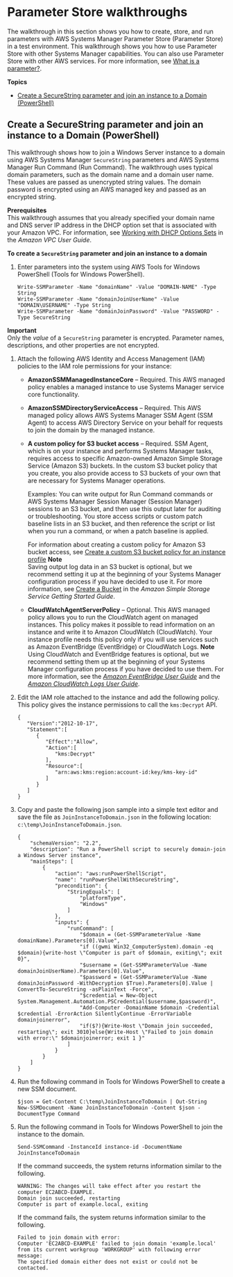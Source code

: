 # Parameter Store walkthroughs<a name="sysman-paramstore-walk"></a>

The walkthrough in this section shows you how to create, store, and run parameters with AWS Systems Manager Parameter Store \(Parameter Store\) in a test environment\. This walkthrough shows you how to use Parameter Store with other Systems Manager capabilities\. You can also use Parameter Store with other AWS services\. For more information, see [What is a parameter?](systems-manager-parameter-store.md#what-is-a-parameter)\.

**Topics**
+ [Create a SecureString parameter and join an instance to a Domain \(PowerShell\)](#sysman-param-securestring-walkthrough)

## Create a SecureString parameter and join an instance to a Domain \(PowerShell\)<a name="sysman-param-securestring-walkthrough"></a>

This walkthrough shows how to join a Windows Server instance to a domain using AWS Systems Manager `SecureString` parameters and AWS Systems Manager Run Command \(Run Command\)\. The walkthrough uses typical domain parameters, such as the domain name and a domain user name\. These values are passed as unencrypted string values\. The domain password is encrypted using an AWS managed key and passed as an encrypted string\. 

**Prerequisites**  
This walkthrough assumes that you already specified your domain name and DNS server IP address in the DHCP option set that is associated with your Amazon VPC\. For information, see [Working with DHCP Options Sets](https://docs.aws.amazon.com/vpc/latest/userguide/VPC_DHCP_Options.html#DHCPOptionSet) in the *Amazon VPC User Guide*\.

**To create a `SecureString` parameter and join an instance to a domain**

1. Enter parameters into the system using AWS Tools for Windows PowerShell \(Tools for Windows PowerShell\)\.

   ```
   Write-SSMParameter -Name "domainName" -Value "DOMAIN-NAME" -Type String
   Write-SSMParameter -Name "domainJoinUserName" -Value "DOMAIN\USERNAME" -Type String
   Write-SSMParameter -Name "domainJoinPassword" -Value "PASSWORD" -Type SecureString
   ```
**Important**  
Only the *value* of a `SecureString` parameter is encrypted\. Parameter names, descriptions, and other properties are not encrypted\.

1. Attach the following AWS Identity and Access Management \(IAM\) policies to the IAM role permissions for your instance: 
   + **AmazonSSMManagedInstanceCore** – Required\. This AWS managed policy enables a managed instance to use Systems Manager service core functionality\.
   + **AmazonSSMDirectoryServiceAccess** – Required\. This AWS managed policy allows AWS Systems Manager SSM Agent \(SSM Agent\) to access AWS Directory Service on your behalf for requests to join the domain by the managed instance\.
   + **A custom policy for S3 bucket access** – Required\. SSM Agent, which is on your instance and performs Systems Manager tasks, requires access to specific Amazon\-owned Amazon Simple Storage Service \(Amazon S3\) buckets\. In the custom S3 bucket policy that you create, you also provide access to S3 buckets of your own that are necessary for Systems Manager operations\. 

     Examples: You can write output for Run Command commands or AWS Systems Manager Session Manager \(Session Manager\) sessions to an S3 bucket, and then use this output later for auditing or troubleshooting\. You store access scripts or custom patch baseline lists in an S3 bucket, and then reference the script or list when you run a command, or when a patch baseline is applied\.

     For information about creating a custom policy for Amazon S3 bucket access, see [Create a custom S3 bucket policy for an instance profile](setup-instance-profile.md#instance-profile-custom-s3-policy)
**Note**  
Saving output log data in an S3 bucket is optional, but we recommend setting it up at the beginning of your Systems Manager configuration process if you have decided to use it\. For more information, see [Create a Bucket](https://docs.aws.amazon.com/AmazonS3/latest/gsg/CreatingABucket.html) in the *Amazon Simple Storage Service Getting Started Guide*\.
   + **CloudWatchAgentServerPolicy** – Optional\. This AWS managed policy allows you to run the CloudWatch agent on managed instances\. This policy makes it possible to read information on an instance and write it to Amazon CloudWatch \(CloudWatch\)\. Your instance profile needs this policy only if you will use services such as Amazon EventBridge \(EventBridge\) or CloudWatch Logs\.
**Note**  
Using CloudWatch and EventBridge features is optional, but we recommend setting them up at the beginning of your Systems Manager configuration process if you have decided to use them\. For more information, see the *[Amazon EventBridge User Guide](https://docs.aws.amazon.com/eventbridge/latest/userguide/)* and the *[Amazon CloudWatch Logs User Guide](https://docs.aws.amazon.com/AmazonCloudWatch/latest/logs/)*\.

1. Edit the IAM role attached to the instance and add the following policy\. This policy gives the instance permissions to call the `kms:Decrypt` API\. 

   ```
   {
      "Version":"2012-10-17",
      "Statement":[
         {
            "Effect":"Allow",
            "Action":[
               "kms:Decrypt"
            ],
            "Resource":[
               "arn:aws:kms:region:account-id:key/kms-key-id"
            ]
         }
      ]
   }
   ```

1. Copy and paste the following json sample into a simple text editor and save the file as `JoinInstanceToDomain.json` in the following location: `c:\temp\JoinInstanceToDomain.json`\.

   ```
   {
       "schemaVersion": "2.2",
       "description": "Run a PowerShell script to securely domain-join a Windows Server instance",
       "mainSteps": [
           {
               "action": "aws:runPowerShellScript",
               "name": "runPowerShellWithSecureString",
               "precondition": {
                   "StringEquals": [
                       "platformType",
                       "Windows"
                   ]
               },
               "inputs": {
                   "runCommand": [
                       "$domain = (Get-SSMParameterValue -Name domainName).Parameters[0].Value",
                       "if ((gwmi Win32_ComputerSystem).domain -eq $domain){write-host \"Computer is part of $domain, exiting\"; exit 0}",
                       "$username = (Get-SSMParameterValue -Name domainJoinUserName).Parameters[0].Value",
                       "$password = (Get-SSMParameterValue -Name domainJoinPassword -WithDecryption $True).Parameters[0].Value | ConvertTo-SecureString -asPlainText -Force",
                       "$credential = New-Object System.Management.Automation.PSCredential($username,$password)",
                       "Add-Computer -DomainName $domain -Credential $credential -ErrorAction SilentlyContinue -ErrorVariable domainjoinerror",
                       "if($?){Write-Host \"Domain join succeeded, restarting\"; exit 3010}else{Write-Host \"Failed to join domain with error:\" $domainjoinerror; exit 1 }"
                   ]
               }
           }
       ]
   }
   ```

1. Run the following command in Tools for Windows PowerShell to create a new SSM document\.

   ```
   $json = Get-Content C:\temp\JoinInstanceToDomain | Out-String
   New-SSMDocument -Name JoinInstanceToDomain -Content $json -DocumentType Command
   ```

1. Run the following command in Tools for Windows PowerShell to join the instance to the domain\.

   ```
   Send-SSMCommand -InstanceId instance-id -DocumentName JoinInstanceToDomain 
   ```

   If the command succeeds, the system returns information similar to the following\. 

   ```
   WARNING: The changes will take effect after you restart the computer EC2ABCD-EXAMPLE.
   Domain join succeeded, restarting
   Computer is part of example.local, exiting
   ```

   If the command fails, the system returns information similar to the following\. 

   ```
   Failed to join domain with error:
   Computer 'EC2ABCD-EXAMPLE' failed to join domain 'example.local'
   from its current workgroup 'WORKGROUP' with following error message:
   The specified domain either does not exist or could not be contacted.
   ```